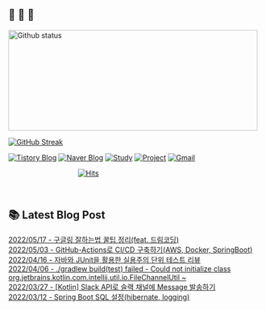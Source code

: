  ## 🐔 🐝 🐜

<div>
  
  <img width="494" height="200" alt="Github status" src="https://github-readme-stats.vercel.app/api?username=JuHyun419&count_private=true&theme=radical">
  
  [![GitHub Streak](https://github-readme-streak-stats.herokuapp.com/?user=JuHyun419&theme=dark)](https://github.com/JuHyun419)
  
</div>  

<div>
  
  [![Tistory Blog](http://img.shields.io/badge/-Tistory%20Blog-blue?style=flat&logo=Blogger&link=https://zzang9ha.tistory.com/)](https://zzang9ha.tistory.com/) 
  [![Naver Blog](http://img.shields.io/badge/-Naver%20Blog-green?style=flat&logo=Blogger&link=https://blog.naver.com/zzang9ha)](https://blog.naver.com/zzang9ha) 
  [![Study](http://img.shields.io/badge/-Study%20-655ced?style=flat&logo=github&link=https://github.com/JuHyun419/study)](https://github.com/JuHyun419/study) 
  [![Project](http://img.shields.io/badge/-Project-ff69b4?style=flat&logo=github&link=https://github.com/jh-project-repo)](https://github.com/jh-project-repo) 
  [![Gmail](http://img.shields.io/badge/Gmail-important?style=flat&logo=Gmail&link=mailto:zzang9haha@gmail.com)](mailto:zzang9haha@gmail.com) 

</div>

<div>
 
&nbsp;&nbsp;&nbsp;&nbsp;&nbsp;&nbsp;&nbsp;&nbsp;&nbsp;&nbsp;&nbsp;&nbsp;&nbsp;&nbsp;&nbsp;&nbsp;&nbsp;&nbsp;&nbsp;&nbsp;&nbsp;&nbsp;&nbsp;&nbsp;&nbsp;&nbsp;&nbsp;&nbsp;&nbsp;&nbsp;&nbsp;&nbsp;&nbsp;&nbsp; [![Hits](https://hits.seeyoufarm.com/api/count/incr/badge.svg?url=https%3A%2F%2Fgithub.com%2FJuHyun419&count_bg=%2379C83D&title_bg=%23555555&icon=&icon_color=%23E7E7E7&title=hits&edge_flat=false)](https://hits.seeyoufarm.com)
 
</div>
 
<br>
 
## 📚 Latest Blog Post

[2022/05/17 - 구글링 잘하는법 꿀팁 정리(feat. 드림코딩)](https://zzang9ha.tistory.com/405) <br/>
[2022/05/03 - GitHub-Actions로 CI/CD 구축하기(AWS, Docker, SpringBoot)](https://zzang9ha.tistory.com/404) <br/>
[2022/04/16 - 자바와 JUnit을 활용한 실용주의 단위 테스트 리뷰](https://zzang9ha.tistory.com/403) <br/>
[2022/04/06 - ./gradlew build(test) failed - Could not initialize class org.jetbrains.kotlin.com.intellij.util.io.FileChannelUtil ~](https://zzang9ha.tistory.com/401) <br/>
[2022/03/27 - [Kotlin] Slack API로 슬랙 채널에 Message 발송하기](https://zzang9ha.tistory.com/400) <br/>
[2022/03/12 - Spring Boot SQL 설정(hibernate, logging)](https://zzang9ha.tistory.com/399) <br/>

